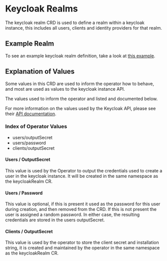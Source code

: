 # Keycloak Realms

The keycloak realm CRD is used to define a realm within a keycloak instance, this includes all users, clients and identity providers for that realm.

## Example Realm

To see an example keycloak realm definition, take a look at [this example](./deploy/examples/keycloakRealm.json).

## Explanation of Values

Some values in this CRD are used to inform the operator how to behave, and most are used as values to the keycloak instance API.

The values used to inform the operator and listed and documented below. 

For more information on the values used by the Keycloak API, please see their [API documentation](https://www.keycloak.org/docs-api/2.5/rest-api/).

### Index of Operator Values

- users/outputSecret
- users/password
- clients/outputSecret

#### Users / OutputSecret

This value is used by the Operator to output the credentials used to create a user in the keycloak instance. It will be created in the same namespace as the keycloakRealm CR.

#### Users / Password

This value is optional, if this is present it used as the password for this user during creation, and then removed from the CRD. If this is not present the user is assigned a random password. In either case, the resulting credentials are stored in the users outputSecret.

#### Clients / OutputSecret

This value is used by the operator to store the client secret and installation string, it is created and maintained by the operator in the same namespace as the keycloakRealm CR.
